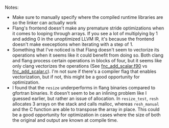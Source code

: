 Notes:
- Make sure to manually specify where the compiled runtime libraries are so the linker can actually work
- Flang's frontend doesn't make any premature stride optimizations when it comes to looping through arrays.  If you see a lot of multiplying by 1 and adding 0 in the unoptimized LLVM IR, it's because the frontend doesn't make execeptions when iterating with a step of 1.
- Something that I've noticed is that Flang doesn't seem to vectorize its operations when it seems like it could benefit from doing so.  Both clang and flang process certain operations in blocks of four, but it seems like only clang vectorizes the operations (See [fnc_add_scalar.f90](fnc_add_scalar/fbin/test_O3.ll#L28-L53) vs [fnc_add_scalar.c](fnc_add_scalar/cbin/test_O3.ll#L72)).  I'm not sure if there's a compiler flag that enables vectorization, but if not, this might be a good opportunity for optimization.
- I found that the `resize` underperforms in flang binaries compared to gfortran binaries.  It doesn't seem to be an inlining problem like I guessed earlier, but rather an issue of allocation.  In `resize_test`, `resh` allocates 3 arrays on the stack and calls malloc, whereas `resh_manual` and the C function are able to transpose the array in place.  This could be a good opportunity for optimization in cases where the size of both the original and output are known at compile time.